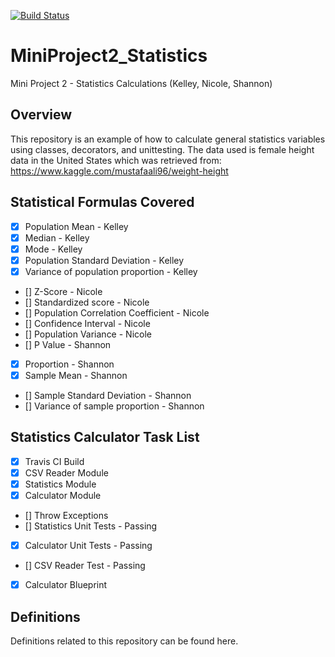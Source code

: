 [![Build Status](https://travis-ci.org/jeanshanchik/MiniProject2_Statistics.svg?branch=master)](https://travis-ci.org/jeanshanchik/MiniProject2_Statistics)

# MiniProject2_Statistics
Mini Project 2 - Statistics Calculations (Kelley, Nicole, Shannon)

## Overview
This repository is an example of how to calculate general statistics variables using classes, decorators, and unittesting. The data used is female height data in the United States which was retrieved from: https://www.kaggle.com/mustafaali96/weight-height 

## Statistical Formulas Covered

- [X] Population Mean - Kelley
- [X] Median - Kelley
- [X] Mode - Kelley
- [X] Population Standard Deviation - Kelley
- [X] Variance of population proportion - Kelley
- [] Z-Score - Nicole
- [] Standardized score - Nicole
- [] Population Correlation Coefficient - Nicole
- [] Confidence Interval - Nicole
- [] Population Variance - Nicole
- [] P Value - Shannon
- [X] Proportion - Shannon
- [X] Sample Mean - Shannon
- [] Sample Standard Deviation - Shannon
- [] Variance of sample proportion - Shannon

## Statistics Calculator Task List

- [X] Travis CI Build
- [X] CSV Reader Module
- [X] Statistics Module
- [X] Calculator Module
- [] Throw Exceptions
- [] Statistics Unit Tests - Passing
- [X] Calculator Unit Tests - Passing
- [] CSV Reader Test - Passing
- [X] Calculator Blueprint

## Definitions

Definitions related to this repository can be found here.

